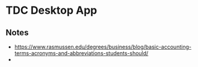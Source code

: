 # TDC Desktop App

## Notes

- https://www.rasmussen.edu/degrees/business/blog/basic-accounting-terms-acronyms-and-abbreviations-students-should/
- 
